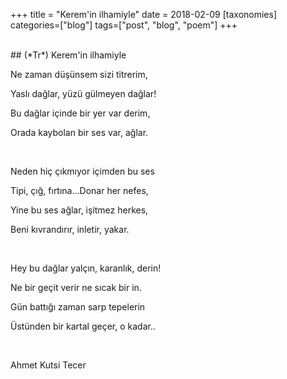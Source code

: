 +++
title = "Kerem'in ilhamiyle"
date = 2018-02-09
[taxonomies]
categories=["blog"]
tags=["post", "blog", "poem"]
+++

<br>
## (*Tr*) Kerem'in ilhamiyle

Ne zaman düşünsem sizi titrerim,

Yaslı dağlar, yüzü gülmeyen dağlar!

Bu dağlar içinde bir yer var derim,

Orada kaybolan bir ses var, ağlar.

<br>

Neden hiç çıkmıyor içimden bu ses

Tipi, çığ, fırtına...Donar her nefes,

Yine bu ses ağlar, işitmez herkes,

Beni kıvrandırır, inletir, yakar.

<br>

Hey bu dağlar yalçın, karanlık, derin!

Ne bir geçit verir ne sıcak bir in.

Gün battığı zaman sarp tepelerin

Üstünden bir kartal geçer, o kadar..

<br>

Ahmet Kutsi Tecer